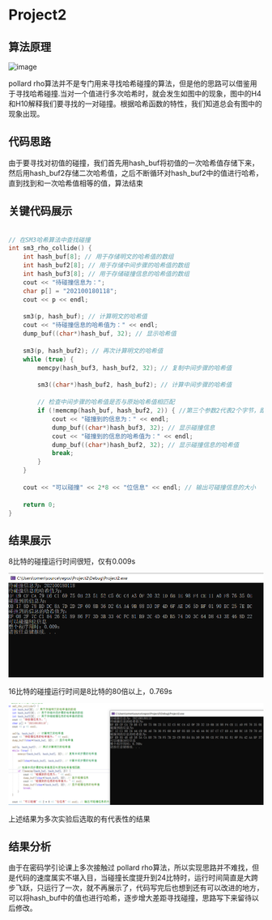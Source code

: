 # Project2

## 算法原理

![image](https://user-images.githubusercontent.com/104854836/181996882-f0f99b36-935c-4af5-90ea-11be7798cb26.jpg)

pollard rho算法并不是专门用来寻找哈希碰撞的算法，但是他的思路可以借鉴用于寻找哈希碰撞.当对一个值进行多次哈希时，就会发生如图中的现象，图中的H4和H10解释我们要寻找的一对碰撞。根据哈希函数的特性，我们知道总会有图中的现象出现。

## 代码思路

由于要寻找对初值的碰撞，我们首先用hash_buf将初值的一次哈希值存储下来，然后用hash_buf2存储二次哈希值，之后不断循环对hash_buf2中的值进行哈希，直到找到和一次哈希值相等的值，算法结束

## 关键代码展示

```cpp

// 在SM3哈希算法中查找碰撞
int sm3_rho_collide() {
    int hash_buf[8]; // 用于存储明文的哈希值的数组
    int hash_buf2[8]; // 用于存储中间步骤的哈希值的数组
    int hash_buf3[8]; // 用于存储碰撞信息的哈希值的数组
    cout << "待碰撞信息为：";
    char p[] = "202100180118";
    cout << p << endl;

    sm3(p, hash_buf); // 计算明文的哈希值
    cout << "待碰撞信息的哈希值为：" << endl;
    dump_buf((char*)hash_buf, 32); // 显示哈希值

    sm3(p, hash_buf2); // 再次计算明文的哈希值
    while (true) {
        memcpy(hash_buf3, hash_buf2, 32); // 复制中间步骤的哈希值

        sm3((char*)hash_buf2, hash_buf2); // 计算中间步骤的哈希值

        // 检查中间步骤的哈希值是否与原始哈希值相匹配
        if (!memcmp(hash_buf, hash_buf2, 2)) { //第三个参数2代表2个字节，即16比特
            cout << "碰撞到的信息为：" << endl;
            dump_buf((char*)hash_buf3, 32); // 显示碰撞信息
            cout << "碰撞到的信息的哈希值为：" << endl;
            dump_buf((char*)hash_buf2, 32); // 显示碰撞信息的哈希值
            break;
        }
    }

    cout << "可以碰撞" << 2*8 << "位信息" << endl; // 输出可碰撞信息的大小

    return 0;
}

```

## 结果展示

8比特的碰撞运行时间很短，仅有0.009s

![image](https://github.com/1-14/Project2/blob/main/2.png)

16比特的碰撞运行时间是8比特的80倍以上，0.769s

![image](https://github.com/1-14/Project2/blob/main/1.png)

上述结果为多次实验后选取的有代表性的结果

## 结果分析

由于在密码学引论课上多次接触过 pollard rho算法，所以实现思路并不难找，但是代码的速度属实不堪入目，当碰撞长度提升到24比特时，运行时间简直是大跨步飞跃，只运行了一次，就不再展示了，代码写完后也想到还有可以改进的地方，可以将hash_buf中的值也进行哈希，逐步增大差距寻找碰撞，思路写下来留待以后修改。

